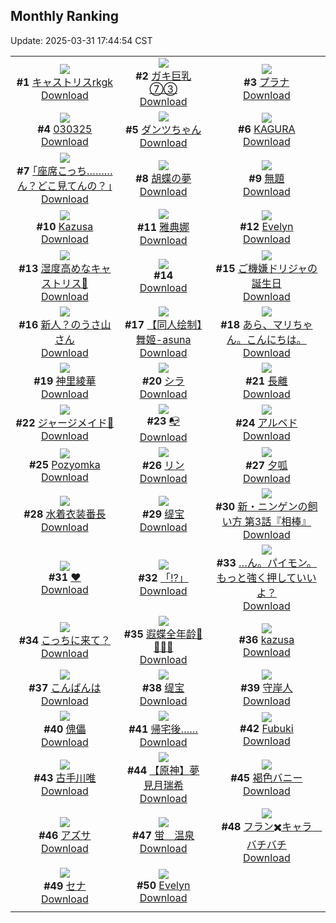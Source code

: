 ## Monthly Ranking
Update: 2025-03-31 17:44:54 CST

|      |      |      |
| :----: | :----: | :----: |
| ![](https://i.pixiv.re/c/240x480/img-master/img/2025/03/03/00/00/56/127805461_p0_master1200.jpg)<br>**#1** [キャストリスrkgk](https://www.pixiv.net/artworks/127805461)<br>[Download](https://i.pixiv.re/img-original/img/2025/03/03/00/00/56/127805461_p0.png) | ![](https://i.pixiv.re/c/240x480/img-master/img/2025/03/03/08/00/08/127815338_p0_master1200.jpg)<br>**#2** [ガキ巨乳⑦③](https://www.pixiv.net/artworks/127815338)<br>[Download](https://i.pixiv.re/img-original/img/2025/03/03/08/00/08/127815338_p0.jpg) | ![](https://i.pixiv.re/c/240x480/img-master/img/2025/03/03/00/09/10/127806104_p0_master1200.jpg)<br>**#3** [プラナ](https://www.pixiv.net/artworks/127806104)<br>[Download](https://i.pixiv.re/img-original/img/2025/03/03/00/09/10/127806104_p0.jpg) |
| ![](https://i.pixiv.re/c/240x480/img-master/img/2025/03/03/01/09/20/127808356_p0_master1200.jpg)<br>**#4** [030325](https://www.pixiv.net/artworks/127808356)<br>[Download](https://i.pixiv.re/img-original/img/2025/03/03/01/09/20/127808356_p0.jpg) | ![](https://i.pixiv.re/c/240x480/img-master/img/2025/03/03/06/44/28/127811586_p0_master1200.jpg)<br>**#5** [ダンツちゃん](https://www.pixiv.net/artworks/127811586)<br>[Download](https://i.pixiv.re/img-original/img/2025/03/03/06/44/28/127811586_p0.png) | ![](https://i.pixiv.re/c/240x480/img-master/img/2025/03/02/00/00/22/127766591_p0_master1200.jpg)<br>**#6** [KAGURA](https://www.pixiv.net/artworks/127766591)<br>[Download](https://i.pixiv.re/img-original/img/2025/03/02/00/00/22/127766591_p0.jpg) |
| ![](https://i.pixiv.re/c/240x480/img-master/img/2025/03/03/17/10/24/127824903_p0_master1200.jpg)<br>**#7** [｢座席こっち………ん？どこ見てんの？｣](https://www.pixiv.net/artworks/127824903)<br>[Download](https://i.pixiv.re/img-original/img/2025/03/03/17/10/24/127824903_p0.jpg) | ![](https://i.pixiv.re/c/240x480/img-master/img/2025/03/04/00/00/11/127839312_p0_master1200.jpg)<br>**#8** [胡蝶の夢](https://www.pixiv.net/artworks/127839312)<br>[Download](https://i.pixiv.re/img-original/img/2025/03/04/00/00/11/127839312_p0.png) | ![](https://i.pixiv.re/c/240x480/img-master/img/2025/03/02/06/25/46/127774526_p0_master1200.jpg)<br>**#9** [無題](https://www.pixiv.net/artworks/127774526)<br>[Download](https://i.pixiv.re/img-original/img/2025/03/02/06/25/46/127774526_p0.png) |
| ![](https://i.pixiv.re/c/240x480/img-master/img/2025/03/03/19/53/52/127829691_p0_master1200.jpg)<br>**#10** [Kazusa](https://www.pixiv.net/artworks/127829691)<br>[Download](https://i.pixiv.re/img-original/img/2025/03/03/19/53/52/127829691_p0.jpg) | ![](https://i.pixiv.re/c/240x480/img-master/img/2025/03/03/10/30/32/127817522_p0_master1200.jpg)<br>**#11** [雅典娜](https://www.pixiv.net/artworks/127817522)<br>[Download](https://i.pixiv.re/img-original/img/2025/03/03/10/30/32/127817522_p0.jpg) | ![](https://i.pixiv.re/c/240x480/img-master/img/2025/03/03/02/13/38/127810018_p0_master1200.jpg)<br>**#12** [Evelyn](https://www.pixiv.net/artworks/127810018)<br>[Download](https://i.pixiv.re/img-original/img/2025/03/03/02/13/38/127810018_p0.png) |
| ![](https://i.pixiv.re/c/240x480/img-master/img/2025/03/01/18/34/56/127754445_p0_master1200.jpg)<br>**#13** [湿度高めなキャストリス🌸](https://www.pixiv.net/artworks/127754445)<br>[Download](https://i.pixiv.re/img-original/img/2025/03/01/18/34/56/127754445_p0.jpg) | ![](https://s.pximg.net/common/images/limit_unviewable_s.png)<br>**#14** [](https://www.pixiv.net/artworks/127769750)<br>[Download](https://s.pximg.net/common/images/limit_unviewable_s.png) | ![](https://i.pixiv.re/c/240x480/img-master/img/2025/03/03/00/07/13/127805979_p0_master1200.jpg)<br>**#15** [ご機嫌ドリジャの誕生日](https://www.pixiv.net/artworks/127805979)<br>[Download](https://i.pixiv.re/img-original/img/2025/03/03/00/07/13/127805979_p0.png) |
| ![](https://i.pixiv.re/c/240x480/img-master/img/2025/03/03/15/04/08/127822288_p0_master1200.jpg)<br>**#16** [新人？のうさ山さん](https://www.pixiv.net/artworks/127822288)<br>[Download](https://i.pixiv.re/img-original/img/2025/03/03/15/04/08/127822288_p0.jpg) | ![](https://i.pixiv.re/c/240x480/img-master/img/2025/03/02/16/01/17/127787027_p0_master1200.jpg)<br>**#17** [【同人绘制】舞姬-asuna](https://www.pixiv.net/artworks/127787027)<br>[Download](https://i.pixiv.re/img-original/img/2025/03/02/16/01/17/127787027_p0.jpg) | ![](https://i.pixiv.re/c/240x480/img-master/img/2025/03/04/15/50/25/127855661_p0_master1200.jpg)<br>**#18** [あら、マリちゃん。こんにちは。](https://www.pixiv.net/artworks/127855661)<br>[Download](https://i.pixiv.re/img-original/img/2025/03/04/15/50/25/127855661_p0.png) |
| ![](https://i.pixiv.re/c/240x480/img-master/img/2025/03/03/20/56/26/127831952_p0_master1200.jpg)<br>**#19** [神里綾華](https://www.pixiv.net/artworks/127831952)<br>[Download](https://i.pixiv.re/img-original/img/2025/03/03/20/56/26/127831952_p0.jpg) | ![](https://i.pixiv.re/c/240x480/img-master/img/2025/03/01/22/00/04/127761780_p0_master1200.jpg)<br>**#20** [シラ](https://www.pixiv.net/artworks/127761780)<br>[Download](https://i.pixiv.re/img-original/img/2025/03/01/22/00/04/127761780_p0.jpg) | ![](https://i.pixiv.re/c/240x480/img-master/img/2025/03/02/09/31/02/127753227_p0_master1200.jpg)<br>**#21** [長離](https://www.pixiv.net/artworks/127753227)<br>[Download](https://i.pixiv.re/img-original/img/2025/03/02/09/31/02/127753227_p0.jpg) |
| ![](https://i.pixiv.re/c/240x480/img-master/img/2025/03/02/00/00/18/127766571_p0_master1200.jpg)<br>**#22** [ジャージメイド💙](https://www.pixiv.net/artworks/127766571)<br>[Download](https://i.pixiv.re/img-original/img/2025/03/02/00/00/18/127766571_p0.jpg) | ![](https://i.pixiv.re/c/240x480/img-master/img/2025/03/03/00/36/20/127807231_p0_master1200.jpg)<br>**#23** [📭](https://www.pixiv.net/artworks/127807231)<br>[Download](https://i.pixiv.re/img-original/img/2025/03/03/00/36/20/127807231_p0.jpg) | ![](https://i.pixiv.re/c/240x480/img-master/img/2025/03/04/00/00/39/127839395_p0_master1200.jpg)<br>**#24** [アルベド](https://www.pixiv.net/artworks/127839395)<br>[Download](https://i.pixiv.re/img-original/img/2025/03/04/00/00/39/127839395_p0.jpg) |
| ![](https://i.pixiv.re/c/240x480/img-master/img/2025/03/03/00/01/59/127805592_p0_master1200.jpg)<br>**#25** [Pozyomka](https://www.pixiv.net/artworks/127805592)<br>[Download](https://i.pixiv.re/img-original/img/2025/03/03/00/01/59/127805592_p0.jpg) | ![](https://i.pixiv.re/c/240x480/img-master/img/2025/03/03/00/00/05/127805243_p0_master1200.jpg)<br>**#26** [リン](https://www.pixiv.net/artworks/127805243)<br>[Download](https://i.pixiv.re/img-original/img/2025/03/03/00/00/05/127805243_p0.jpg) | ![](https://i.pixiv.re/c/240x480/img-master/img/2025/03/05/13/17/41/127884897_p0_master1200.jpg)<br>**#27** [夕呱](https://www.pixiv.net/artworks/127884897)<br>[Download](https://i.pixiv.re/img-original/img/2025/03/05/13/17/41/127884897_p0.jpg) |
| ![](https://i.pixiv.re/c/240x480/img-master/img/2025/03/05/00/00/29/127870918_p0_master1200.jpg)<br>**#28** [水着衣装番長](https://www.pixiv.net/artworks/127870918)<br>[Download](https://i.pixiv.re/img-original/img/2025/03/05/00/00/29/127870918_p0.jpg) | ![](https://i.pixiv.re/c/240x480/img-master/img/2025/03/04/03/53/24/127845069_p0_master1200.jpg)<br>**#29** [缇宝](https://www.pixiv.net/artworks/127845069)<br>[Download](https://i.pixiv.re/img-original/img/2025/03/04/03/53/24/127845069_p0.jpg) | ![](https://i.pixiv.re/c/240x480/img-master/img/2025/03/03/18/23/26/127826954_p0_master1200.jpg)<br>**#30** [新・ニンゲンの飼い方 第3話『相棒』](https://www.pixiv.net/artworks/127826954)<br>[Download](https://i.pixiv.re/img-original/img/2025/03/03/18/23/26/127826954_p0.jpg) |
| ![](https://i.pixiv.re/c/240x480/img-master/img/2025/03/02/00/04/06/127766988_p0_master1200.jpg)<br>**#31** [♥](https://www.pixiv.net/artworks/127766988)<br>[Download](https://i.pixiv.re/img-original/img/2025/03/02/00/04/06/127766988_p0.jpg) | ![](https://i.pixiv.re/c/240x480/img-master/img/2025/03/03/23/29/16/127838043_p0_master1200.jpg)<br>**#32** [「⁉」](https://www.pixiv.net/artworks/127838043)<br>[Download](https://i.pixiv.re/img-original/img/2025/03/03/23/29/16/127838043_p0.jpg) | ![](https://i.pixiv.re/c/240x480/img-master/img/2025/03/03/05/04/27/127812691_p0_master1200.jpg)<br>**#33** […ん。パイモン。もっと強く押していいよ？](https://www.pixiv.net/artworks/127812691)<br>[Download](https://i.pixiv.re/img-original/img/2025/03/03/05/04/27/127812691_p0.jpg) |
| ![](https://i.pixiv.re/c/240x480/img-master/img/2025/03/02/01/50/49/127770470_p0_master1200.jpg)<br>**#34** [こっちに来て？](https://www.pixiv.net/artworks/127770470)<br>[Download](https://i.pixiv.re/img-original/img/2025/03/02/01/50/49/127770470_p0.jpg) | ![](https://i.pixiv.re/c/240x480/img-master/img/2025/03/02/00/01/06/127766731_p0_master1200.jpg)<br>**#35** [遐蝶全年龄🦋🦋🦋🦋](https://www.pixiv.net/artworks/127766731)<br>[Download](https://i.pixiv.re/img-original/img/2025/03/02/00/01/06/127766731_p0.jpg) | ![](https://i.pixiv.re/c/240x480/img-master/img/2025/03/03/17/53/31/127825921_p0_master1200.jpg)<br>**#36** [kazusa](https://www.pixiv.net/artworks/127825921)<br>[Download](https://i.pixiv.re/img-original/img/2025/03/03/17/53/31/127825921_p0.png) |
| ![](https://i.pixiv.re/c/240x480/img-master/img/2025/03/03/09/56/30/127817027_p0_master1200.jpg)<br>**#37** [こんばんは](https://www.pixiv.net/artworks/127817027)<br>[Download](https://i.pixiv.re/img-original/img/2025/03/03/09/56/30/127817027_p0.jpg) | ![](https://i.pixiv.re/c/240x480/img-master/img/2025/03/03/21/24/04/127833027_p0_master1200.jpg)<br>**#38** [缇宝](https://www.pixiv.net/artworks/127833027)<br>[Download](https://i.pixiv.re/img-original/img/2025/03/03/21/24/04/127833027_p0.jpg) | ![](https://i.pixiv.re/c/240x480/img-master/img/2025/03/06/08/59/15/127890572_p0_master1200.jpg)<br>**#39** [守岸人](https://www.pixiv.net/artworks/127890572)<br>[Download](https://i.pixiv.re/img-original/img/2025/03/06/08/59/15/127890572_p0.jpg) |
| ![](https://i.pixiv.re/c/240x480/img-master/img/2025/03/03/00/00/23/127805366_p0_master1200.jpg)<br>**#40** [傀儡](https://www.pixiv.net/artworks/127805366)<br>[Download](https://i.pixiv.re/img-original/img/2025/03/03/00/00/23/127805366_p0.jpg) | ![](https://i.pixiv.re/c/240x480/img-master/img/2025/03/02/00/12/51/127767432_p0_master1200.jpg)<br>**#41** [帰宅後……](https://www.pixiv.net/artworks/127767432)<br>[Download](https://i.pixiv.re/img-original/img/2025/03/02/00/12/51/127767432_p0.jpg) | ![](https://i.pixiv.re/c/240x480/img-master/img/2025/03/03/08/57/46/127816213_p0_master1200.jpg)<br>**#42** [Fubuki](https://www.pixiv.net/artworks/127816213)<br>[Download](https://i.pixiv.re/img-original/img/2025/03/03/08/57/46/127816213_p0.png) |
| ![](https://i.pixiv.re/c/240x480/img-master/img/2025/03/01/00/01/27/127730473_p0_master1200.jpg)<br>**#43** [古手川唯](https://www.pixiv.net/artworks/127730473)<br>[Download](https://i.pixiv.re/img-original/img/2025/03/01/00/01/27/127730473_p0.jpg) | ![](https://i.pixiv.re/c/240x480/img-master/img/2025/03/02/19/25/52/127793643_p0_master1200.jpg)<br>**#44** [【原神】夢見月瑞希](https://www.pixiv.net/artworks/127793643)<br>[Download](https://i.pixiv.re/img-original/img/2025/03/02/19/25/52/127793643_p0.jpg) | ![](https://i.pixiv.re/c/240x480/img-master/img/2025/03/02/19/05/15/127766860_p0_master1200.jpg)<br>**#45** [褐色バニー](https://www.pixiv.net/artworks/127766860)<br>[Download](https://i.pixiv.re/img-original/img/2025/03/02/19/05/15/127766860_p0.jpg) |
| ![](https://i.pixiv.re/c/240x480/img-master/img/2025/03/02/15/00/03/127785377_p0_master1200.jpg)<br>**#46** [アズサ](https://www.pixiv.net/artworks/127785377)<br>[Download](https://i.pixiv.re/img-original/img/2025/03/02/15/00/03/127785377_p0.png) | ![](https://i.pixiv.re/c/240x480/img-master/img/2025/03/02/00/00/17/127766562_p0_master1200.jpg)<br>**#47** [蛍　温泉](https://www.pixiv.net/artworks/127766562)<br>[Download](https://i.pixiv.re/img-original/img/2025/03/02/00/00/17/127766562_p0.jpg) | ![](https://i.pixiv.re/c/240x480/img-master/img/2025/03/02/07/20/26/127775272_p0_master1200.jpg)<br>**#48** [フラン✖️キャラ　バチバチ](https://www.pixiv.net/artworks/127775272)<br>[Download](https://i.pixiv.re/img-original/img/2025/03/02/07/20/26/127775272_p0.png) |
| ![](https://i.pixiv.re/c/240x480/img-master/img/2025/03/02/17/03/56/127788736_p0_master1200.jpg)<br>**#49** [セナ](https://www.pixiv.net/artworks/127788736)<br>[Download](https://i.pixiv.re/img-original/img/2025/03/02/17/03/56/127788736_p0.png) | ![](https://i.pixiv.re/c/240x480/img-master/img/2025/03/01/13/16/31/127746184_p0_master1200.jpg)<br>**#50** [Evelyn](https://www.pixiv.net/artworks/127746184)<br>[Download](https://i.pixiv.re/img-original/img/2025/03/01/13/16/31/127746184_p0.jpg) |
|      |
